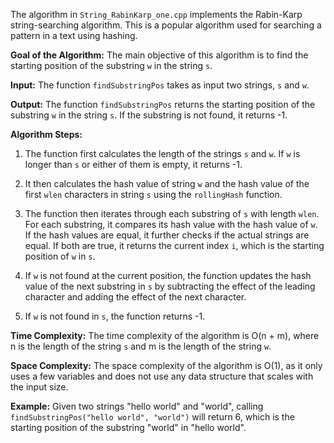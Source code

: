 The algorithm in `String_RabinKarp_one.cpp` implements the Rabin-Karp string-searching algorithm. This is a popular algorithm used for searching a pattern in a text using hashing.

**Goal of the Algorithm:**
The main objective of this algorithm is to find the starting position of the substring `w` in the string `s`.

**Input:**
The function `findSubstringPos` takes as input two strings, `s` and `w`.

**Output:**
The function `findSubstringPos` returns the starting position of the substring `w` in the string `s`. If the substring is not found, it returns -1.

**Algorithm Steps:**

1. The function first calculates the length of the strings `s` and `w`. If `w` is longer than `s` or either of them is empty, it returns -1.

2. It then calculates the hash value of string `w` and the hash value of the first `wlen` characters in string `s` using the `rollingHash` function.

3. The function then iterates through each substring of `s` with length `wlen`. For each substring, it compares its hash value with the hash value of `w`. If the hash values are equal, it further checks if the actual strings are equal. If both are true, it returns the current index `i`, which is the starting position of `w` in `s`.

4. If `w` is not found at the current position, the function updates the hash value of the next substring in `s` by subtracting the effect of the leading character and adding the effect of the next character.

5. If `w` is not found in `s`, the function returns -1.

**Time Complexity:**
The time complexity of the algorithm is O(n + m), where n is the length of the string `s` and m is the length of the string `w`.

**Space Complexity:**
The space complexity of the algorithm is O(1), as it only uses a few variables and does not use any data structure that scales with the input size.

**Example:** Given two strings "hello world" and "world", calling `findSubstringPos("hello world", "world")` will return 6, which is the starting position of the substring "world" in "hello world".
